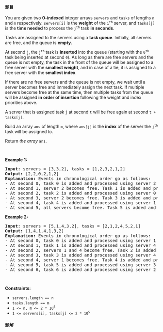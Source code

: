 #### 题目
<p>You are given two <strong>0-indexed</strong> integer arrays <code>servers</code> and <code>tasks</code> of lengths <code>n</code>​​​​​​ and <code>m</code>​​​​​​ respectively. <code>servers[i]</code> is the <strong>weight</strong> of the <code>i<sup>​​​​​​th</sup></code>​​​​ server, and <code>tasks[j]</code> is the <strong>time needed</strong> to process the <code>j<sup>​​​​​​th</sup></code>​​​​ task <strong>in seconds</strong>.</p>

<p>Tasks are assigned to the servers using a <strong>task queue</strong>. Initially, all servers are free, and the queue is <strong>empty</strong>.</p>

<p>At second <code>j</code>, the <code>j<sup>th</sup></code> task is <strong>inserted</strong> into the queue (starting with the <code>0<sup>th</sup></code> task being inserted at second <code>0</code>). As long as there are free servers and the queue is not empty, the task in the front of the queue will be assigned to a free server with the <strong>smallest weight</strong>, and in case of a tie, it is assigned to a free server with the <strong>smallest index</strong>.</p>

<p>If there are no free servers and the queue is not empty, we wait until a server becomes free and immediately assign the next task. If multiple servers become free at the same time, then multiple tasks from the queue will be assigned <strong>in order of insertion</strong> following the weight and index priorities above.</p>

<p>A server that is assigned task <code>j</code> at second <code>t</code> will be free again at second <code>t + tasks[j]</code>.</p>

<p>Build an array <code>ans</code>​​​​ of length <code>m</code>, where <code>ans[j]</code> is the <strong>index</strong> of the server the <code>j<sup>​​​​​​th</sup></code> task will be assigned to.</p>

<p>Return <em>the array </em><code>ans</code>​​​​.</p>

<p>&nbsp;</p>
<p><strong class="example">Example 1:</strong></p>

<pre>
<strong>Input:</strong> servers = [3,3,2], tasks = [1,2,3,2,1,2]
<strong>Output:</strong> [2,2,0,2,1,2]
<strong>Explanation: </strong>Events in chronological order go as follows:
- At second 0, task 0 is added and processed using server 2 until second 1.
- At second 1, server 2 becomes free. Task 1 is added and processed using server 2 until second 3.
- At second 2, task 2 is added and processed using server 0 until second 5.
- At second 3, server 2 becomes free. Task 3 is added and processed using server 2 until second 5.
- At second 4, task 4 is added and processed using server 1 until second 5.
- At second 5, all servers become free. Task 5 is added and processed using server 2 until second 7.</pre>

<p><strong class="example">Example 2:</strong></p>

<pre>
<strong>Input:</strong> servers = [5,1,4,3,2], tasks = [2,1,2,4,5,2,1]
<strong>Output:</strong> [1,4,1,4,1,3,2]
<strong>Explanation: </strong>Events in chronological order go as follows: 
- At second 0, task 0 is added and processed using server 1 until second 2.
- At second 1, task 1 is added and processed using server 4 until second 2.
- At second 2, servers 1 and 4 become free. Task 2 is added and processed using server 1 until second 4. 
- At second 3, task 3 is added and processed using server 4 until second 7.
- At second 4, server 1 becomes free. Task 4 is added and processed using server 1 until second 9. 
- At second 5, task 5 is added and processed using server 3 until second 7.
- At second 6, task 6 is added and processed using server 2 until second 7.
</pre>

<p>&nbsp;</p>
<p><strong>Constraints:</strong></p>

<ul>
	<li><code>servers.length == n</code></li>
	<li><code>tasks.length == m</code></li>
	<li><code>1 &lt;= n, m &lt;= 2 * 10<sup>5</sup></code></li>
	<li><code>1 &lt;= servers[i], tasks[j] &lt;= 2 * 10<sup>5</sup></code></li>
</ul>


 #### 题解